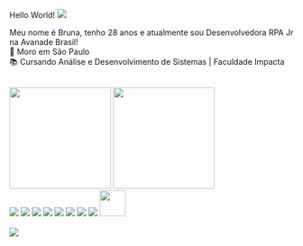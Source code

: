 
Hello World! <img src="https://img.icons8.com/ultraviolet/20/fa314a/like.png"/>


 Meu nome é Bruna, tenho 28 anos e atualmente sou Desenvolvedora RPA Jr na Avanade Brasil! <br>
:house_with_garden: Moro em São Paulo<br>
:books: Cursando Análise e Desenvolvimento de Sistemas | Faculdade Impacta<br><br>

<div>
    <a href="https://github.com/Bruna-Pianco"></a>
    <img height="180px" src="https://github-readme-stats.vercel.app/api?username=Bruna-Pianco&theme=radical"/>
    <img height="180px" src="https://github-readme-stats.vercel.app/api/top-langs/?username=Bruna-Pianco&layout=compact&langs_count=12&theme=radical"/>
</div>

<div>
<img src="https://img.icons8.com/color/48/fa314a/html-5--v1.png"/>
<img src="https://img.icons8.com/color/48/fa314a/css3.png"/>
<!--<img src="https://img.icons8.com/color/48/fa314a/javascript.png"/>-->
<img src="https://img.icons8.com/fluent/48/000000/github.png"/>
<img src="https://img.icons8.com/color/48/000000/git.png"/>
<img src="https://img.icons8.com/color/48/000000/c-sharp-logo.png"/>
<!--<img src="https://img.icons8.com/ios-filled/50/fa314a/angularjs.png"/>-->
<img src="https://img.icons8.com/color/48/4a90e2/visual-studio-code-2019.png"/>
<img src="https://img.icons8.com/color/48/000000/azure-1.png"/>
<img src="https://img.icons8.com/fluency/48/000000/microsoft-power-automate-2020.png"/>
<img height="46px" src= "https://iconape.com/wp-content/files/if/350065/png/blue-prism-logo.png"/>
</div>

<div>
    <a href="https://www.linkedin.com/in/bruna-pianco/"><br/>
    <img src=https://img.shields.io/badge/LinkedIn-0077B5?style=for-the-badge&logo=linkedin&logoColor=white/>
    </a>
</div>


  
<!--
**Bruna-Pianco/Bruna-Pianco** is a ✨ _special_ ✨ repository because its `README.md` (this file) appears on your GitHub profile.

Here are some ideas to get you started:

- 🔭 I’m currently working on ...
- 🌱 I’m currently learning ...
- 👯 I’m looking to collaborate on ...
- 🤔 I’m looking for help with ...
- 💬 Ask me about ...
- 📫 How to reach me: ...
- 😄 Pronouns: ...
- ⚡ Fun fact: ...
-->
